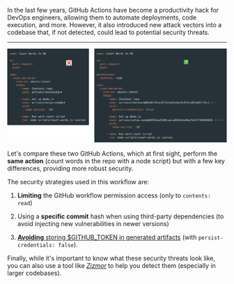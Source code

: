 In the last few years, GitHub Actions have become a productivity hack for DevOps engineers, allowing them to automate deployments, code execution, and more. However, it also introduced new attack vectors into a codebase that, if not detected, could lead to potential security threats.

---

![2 yml workflows](../imgs/compare.png)

Let's compare these two GitHub Actions, which at first sight, perform the **same action** (count words in the repo with a node script) but with a few key differences, providing more robust security.

The security strategies used in this workflow are:

1. **Limiting** the GitHub workflow permission access (only to `contents: read`)

2. Using a **specific commit** hash when using third-party dependencies (to avoid injecting new vulnerabilities in newer versions)

3. [**Avoiding** storing $GITHUB_TOKEN in generated artifacts](https://unit42.paloaltonetworks.com/github-repo-artifacts-leak-tokens/) (with `persist-credentials: false`).

Finally, while it's important to know what these security threats look like, you can also use a tool like [_Zizmor_](https://github.com/woodruffw/zizmor) to help you detect them (especially in larger codebases).
